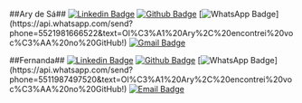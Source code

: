
##Ary de Sá##
[![Linkedin Badge](https://img.shields.io/badge/-Linkedin-blue?style=flat-square&labelColor=blue&logo=Linkedin&logoColor=white&link=https://www.linkedin.com/in/iam4ry/)](https://www.linkedin.com/in/iam4ry/) 
[![Github Badge](https://img.shields.io/badge/-Github-black?style=flat-square&labelColor=black&logo=Github&logoColor=white&link=https://github.com/arydsr)](https://github.com/arydsr)
[![WhatsApp Badge](https://img.shields.io/badge/-WhatsApp-green?style=flat-square&labelColor=green&logo=whatsapp&logoColor=white&link=https://api.whatsapp.com/send?phone=5521981666522&text=Ol%C3%A1%20Ary%2C%20encontrei%20voc%C3%AA%20no%20GitHub!)](https://api.whatsapp.com/send?phone=5521981666522&text=Ol%C3%A1%20Ary%2C%20encontrei%20voc%C3%AA%20no%20GitHub!)
[![Gmail Badge](https://img.shields.io/badge/-Gmail-c14438?style=flat-square&logo=Gmail&logoColor=white&link=mailto:souoary@gmail.com)](mailto:souoary@gmail.com)

##Fernanda##
[![Linkedin Badge](https://img.shields.io/badge/-Linkedin-blue?style=flat-square&labelColor=blue&logo=Linkedin&logoColor=white&link=http://linkedin.com/in/fernanda-correia-a7b964172)](http://linkedin.com/in/fernanda-correia-a7b964172) 
[![Github Badge](https://img.shields.io/badge/-Github-black?style=flat-square&labelColor=black&logo=Github&logoColor=white&link=https://github.com/Fe-r-nanda)](https://github.com/Fe-r-nanda)
[![WhatsApp Badge](https://img.shields.io/badge/-WhatsApp-green?style=flat-square&labelColor=green&logo=whatsapp&logoColor=white&link=https://api.whatsapp.com/send?phone=5511987497520&text=Ol%C3%A1%20Ary%2C%20encontrei%20voc%C3%AA%20no%20GitHub!)](https://api.whatsapp.com/send?phone=5511987497520&text=Ol%C3%A1%20Ary%2C%20encontrei%20voc%C3%AA%20no%20GitHub!)
[![Email Badge](https://img.shields.io/badge/-Email-c14438?style=flat-square&logo=Gmail&logoColor=white&link=mailto:fernanda.correia03@hotmail.com)](mailto:fernanda.correia03@hotmail.com)
